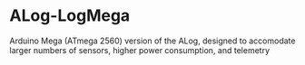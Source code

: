 ALog-LogMega
============

Arduino Mega (ATmega 2560) version of the ALog, designed to accomodate larger numbers of sensors, higher power consumption, and telemetry
